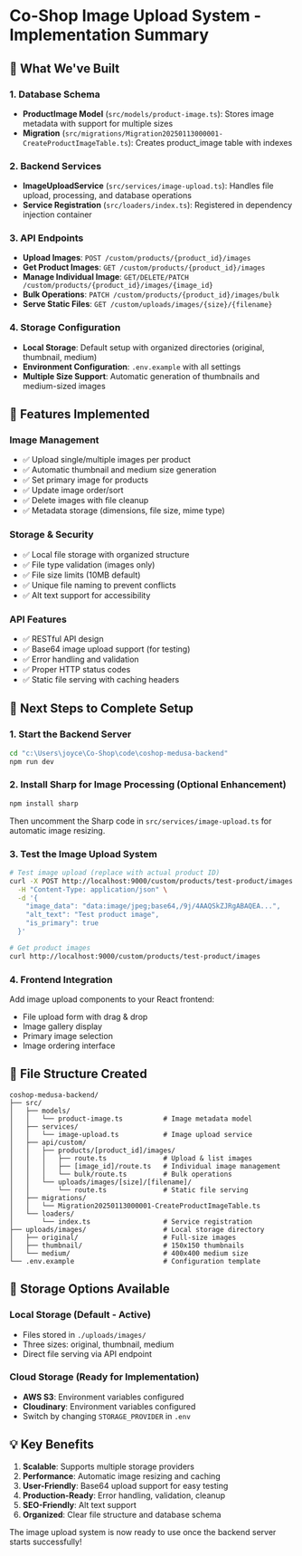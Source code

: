 # Co-Shop Image Upload System - Implementation Summary

## 🎯 What We've Built

### 1. Database Schema
- **ProductImage Model** (`src/models/product-image.ts`): Stores image metadata with support for multiple sizes
- **Migration** (`src/migrations/Migration20250113000001-CreateProductImageTable.ts`): Creates product_image table with indexes

### 2. Backend Services
- **ImageUploadService** (`src/services/image-upload.ts`): Handles file upload, processing, and database operations
- **Service Registration** (`src/loaders/index.ts`): Registered in dependency injection container

### 3. API Endpoints
- **Upload Images**: `POST /custom/products/{product_id}/images`
- **Get Product Images**: `GET /custom/products/{product_id}/images`
- **Manage Individual Image**: `GET/DELETE/PATCH /custom/products/{product_id}/images/{image_id}`
- **Bulk Operations**: `PATCH /custom/products/{product_id}/images/bulk`
- **Serve Static Files**: `GET /custom/uploads/images/{size}/{filename}`

### 4. Storage Configuration
- **Local Storage**: Default setup with organized directories (original, thumbnail, medium)
- **Environment Configuration**: `.env.example` with all settings
- **Multiple Size Support**: Automatic generation of thumbnails and medium-sized images

## 🚀 Features Implemented

### Image Management
- ✅ Upload single/multiple images per product
- ✅ Automatic thumbnail and medium size generation
- ✅ Set primary image for products
- ✅ Update image order/sort
- ✅ Delete images with file cleanup
- ✅ Metadata storage (dimensions, file size, mime type)

### Storage & Security
- ✅ Local file storage with organized structure
- ✅ File type validation (images only)
- ✅ File size limits (10MB default)
- ✅ Unique file naming to prevent conflicts
- ✅ Alt text support for accessibility

### API Features
- ✅ RESTful API design
- ✅ Base64 image upload support (for testing)
- ✅ Error handling and validation
- ✅ Proper HTTP status codes
- ✅ Static file serving with caching headers

## 🔧 Next Steps to Complete Setup

### 1. Start the Backend Server
```bash
cd "c:\Users\joyce\Co-Shop\code\coshop-medusa-backend"
npm run dev
```

### 2. Install Sharp for Image Processing (Optional Enhancement)
```bash
npm install sharp
```
Then uncomment the Sharp code in `src/services/image-upload.ts` for automatic image resizing.

### 3. Test the Image Upload System
```bash
# Test image upload (replace with actual product ID)
curl -X POST http://localhost:9000/custom/products/test-product/images \
  -H "Content-Type: application/json" \
  -d '{
    "image_data": "data:image/jpeg;base64,/9j/4AAQSkZJRgABAQEA...",
    "alt_text": "Test product image",
    "is_primary": true
  }'

# Get product images
curl http://localhost:9000/custom/products/test-product/images
```

### 4. Frontend Integration
Add image upload components to your React frontend:
- File upload form with drag & drop
- Image gallery display
- Primary image selection
- Image ordering interface

## 📁 File Structure Created

```
coshop-medusa-backend/
├── src/
│   ├── models/
│   │   └── product-image.ts          # Image metadata model
│   ├── services/
│   │   └── image-upload.ts           # Image upload service
│   ├── api/custom/
│   │   ├── products/[product_id]/images/
│   │   │   ├── route.ts              # Upload & list images
│   │   │   ├── [image_id]/route.ts   # Individual image management
│   │   │   └── bulk/route.ts         # Bulk operations
│   │   └── uploads/images/[size]/[filename]/
│   │       └── route.ts              # Static file serving
│   ├── migrations/
│   │   └── Migration20250113000001-CreateProductImageTable.ts
│   └── loaders/
│       └── index.ts                  # Service registration
├── uploads/images/                   # Local storage directory
│   ├── original/                     # Full-size images
│   ├── thumbnail/                    # 150x150 thumbnails
│   └── medium/                       # 400x400 medium size
└── .env.example                      # Configuration template
```

## 🎯 Storage Options Available

### Local Storage (Default - Active)
- Files stored in `./uploads/images/`
- Three sizes: original, thumbnail, medium
- Direct file serving via API endpoint

### Cloud Storage (Ready for Implementation)
- **AWS S3**: Environment variables configured
- **Cloudinary**: Environment variables configured
- Switch by changing `STORAGE_PROVIDER` in `.env`

## 💡 Key Benefits

1. **Scalable**: Supports multiple storage providers
2. **Performance**: Automatic image resizing and caching
3. **User-Friendly**: Base64 upload support for easy testing
4. **Production-Ready**: Error handling, validation, cleanup
5. **SEO-Friendly**: Alt text support
6. **Organized**: Clear file structure and database schema

The image upload system is now ready to use once the backend server starts successfully!
